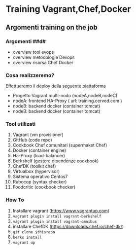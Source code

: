 # Training Vagrant,Chef,Docker #
## Argomenti training on the job #

### Argomenti ##d#
- overview tool evops
- overview metodologie Devops
- overview risorsa Chef Docker

### Cosa realizzeremo? ###
Effettueremo il deploy della seguente piattaforma
- Progetto Vagrant multi-nodo (nodeA,nodeB,nodeC)
- nodeA: frontend HA-Proxy ( url: training.cerved.com )
- nodeB: backend docker (container tomcat)
- nodeB: backend docker (container tomcat)

### Tool utilizati ###
1. Vagrant (vm provisioner)
2. GitHub (code repo)
3. Cookbook Chef comunitari (supermaket Chef)
4. Docker (container engine)
5. Ha-Proxy (load-balancer)
6. Berkshelf (gestore dipendenze cookbook)
7. ChefDK (toolkit chef)
8. Virtualbox (hypervisor)
9. Sistema operativo Centos7
10. Rubocop (syntax checker)
11. Foodcritic (cookbook checker)


### How To ###

1. Installare vagrant (https://www.vagrantup.com)
2. ```vagrant plugin install vagrant-berkshelf```
3. ```vagrant plugin install vagrant-omnibus```
4. installare ChefDK (https://downloads.chef.io/chef-dk/)
5. ```git clone $thisrepo ```
6. ```berks install```
7. ```vagrant up```



